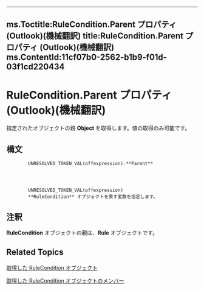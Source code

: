 

---
ms.Toctitle:RuleCondition.Parent プロパティ (Outlook)(機械翻訳)
title:RuleCondition.Parent プロパティ (Outlook)(機械翻訳)
ms.ContentId:11cf07b0-2562-b1b9-f01d-03f1cd220434
---
# RuleCondition.Parent プロパティ (Outlook)(機械翻訳)




指定されたオブジェクトの親 **Object** を取得します。値の取得のみ可能です。

## 構文

            UNRESOLVED_TOKEN_VAL(offexpression).**Parent**




            UNRESOLVED_TOKEN_VAL(offexpression)
            **RuleCondition** オブジェクトを表す変数を指定します。



## 注釈
**RuleCondition** オブジェクトの親は、**Rule** オブジェクトです。



## Related Topics

[取得した RuleCondition オブジェクト](e03f91c2-2c08-b036-104a-d6246f28bc2d.md)

[取得した RuleCondition オブジェクトのメンバー](0dd281de-2c65-fd29-8409-b71151328c7f.md)




